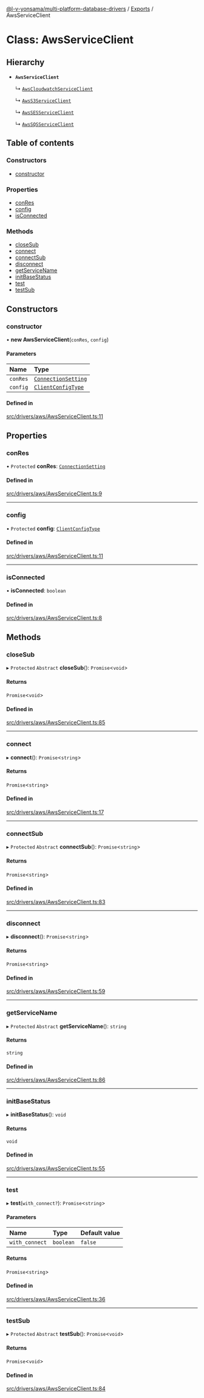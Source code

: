 [@l-v-yonsama/multi-platform-database-drivers](../README.md) / [Exports](../modules.md) / AwsServiceClient

# Class: AwsServiceClient

## Hierarchy

- **`AwsServiceClient`**

  ↳ [`AwsCloudwatchServiceClient`](AwsCloudwatchServiceClient.md)

  ↳ [`AwsS3ServiceClient`](AwsS3ServiceClient.md)

  ↳ [`AwsSESServiceClient`](AwsSESServiceClient.md)

  ↳ [`AwsSQSServiceClient`](AwsSQSServiceClient.md)

## Table of contents

### Constructors

- [constructor](AwsServiceClient.md#constructor)

### Properties

- [conRes](AwsServiceClient.md#conres)
- [config](AwsServiceClient.md#config)
- [isConnected](AwsServiceClient.md#isconnected)

### Methods

- [closeSub](AwsServiceClient.md#closesub)
- [connect](AwsServiceClient.md#connect)
- [connectSub](AwsServiceClient.md#connectsub)
- [disconnect](AwsServiceClient.md#disconnect)
- [getServiceName](AwsServiceClient.md#getservicename)
- [initBaseStatus](AwsServiceClient.md#initbasestatus)
- [test](AwsServiceClient.md#test)
- [testSub](AwsServiceClient.md#testsub)

## Constructors

### constructor

• **new AwsServiceClient**(`conRes`, `config`)

#### Parameters

| Name | Type |
| :------ | :------ |
| `conRes` | [`ConnectionSetting`](../modules.md#connectionsetting) |
| `config` | [`ClientConfigType`](../modules.md#clientconfigtype) |

#### Defined in

[src/drivers/aws/AwsServiceClient.ts:11](https://github.com/l-v-yonsama/db-drivers/blob/ac704c4/src/drivers/aws/AwsServiceClient.ts#L11)

## Properties

### conRes

• `Protected` **conRes**: [`ConnectionSetting`](../modules.md#connectionsetting)

#### Defined in

[src/drivers/aws/AwsServiceClient.ts:9](https://github.com/l-v-yonsama/db-drivers/blob/ac704c4/src/drivers/aws/AwsServiceClient.ts#L9)

___

### config

• `Protected` **config**: [`ClientConfigType`](../modules.md#clientconfigtype)

#### Defined in

[src/drivers/aws/AwsServiceClient.ts:11](https://github.com/l-v-yonsama/db-drivers/blob/ac704c4/src/drivers/aws/AwsServiceClient.ts#L11)

___

### isConnected

• **isConnected**: `boolean`

#### Defined in

[src/drivers/aws/AwsServiceClient.ts:8](https://github.com/l-v-yonsama/db-drivers/blob/ac704c4/src/drivers/aws/AwsServiceClient.ts#L8)

## Methods

### closeSub

▸ `Protected` `Abstract` **closeSub**(): `Promise`<`void`\>

#### Returns

`Promise`<`void`\>

#### Defined in

[src/drivers/aws/AwsServiceClient.ts:85](https://github.com/l-v-yonsama/db-drivers/blob/ac704c4/src/drivers/aws/AwsServiceClient.ts#L85)

___

### connect

▸ **connect**(): `Promise`<`string`\>

#### Returns

`Promise`<`string`\>

#### Defined in

[src/drivers/aws/AwsServiceClient.ts:17](https://github.com/l-v-yonsama/db-drivers/blob/ac704c4/src/drivers/aws/AwsServiceClient.ts#L17)

___

### connectSub

▸ `Protected` `Abstract` **connectSub**(): `Promise`<`string`\>

#### Returns

`Promise`<`string`\>

#### Defined in

[src/drivers/aws/AwsServiceClient.ts:83](https://github.com/l-v-yonsama/db-drivers/blob/ac704c4/src/drivers/aws/AwsServiceClient.ts#L83)

___

### disconnect

▸ **disconnect**(): `Promise`<`string`\>

#### Returns

`Promise`<`string`\>

#### Defined in

[src/drivers/aws/AwsServiceClient.ts:59](https://github.com/l-v-yonsama/db-drivers/blob/ac704c4/src/drivers/aws/AwsServiceClient.ts#L59)

___

### getServiceName

▸ `Protected` `Abstract` **getServiceName**(): `string`

#### Returns

`string`

#### Defined in

[src/drivers/aws/AwsServiceClient.ts:86](https://github.com/l-v-yonsama/db-drivers/blob/ac704c4/src/drivers/aws/AwsServiceClient.ts#L86)

___

### initBaseStatus

▸ **initBaseStatus**(): `void`

#### Returns

`void`

#### Defined in

[src/drivers/aws/AwsServiceClient.ts:55](https://github.com/l-v-yonsama/db-drivers/blob/ac704c4/src/drivers/aws/AwsServiceClient.ts#L55)

___

### test

▸ **test**(`with_connect?`): `Promise`<`string`\>

#### Parameters

| Name | Type | Default value |
| :------ | :------ | :------ |
| `with_connect` | `boolean` | `false` |

#### Returns

`Promise`<`string`\>

#### Defined in

[src/drivers/aws/AwsServiceClient.ts:36](https://github.com/l-v-yonsama/db-drivers/blob/ac704c4/src/drivers/aws/AwsServiceClient.ts#L36)

___

### testSub

▸ `Protected` `Abstract` **testSub**(): `Promise`<`void`\>

#### Returns

`Promise`<`void`\>

#### Defined in

[src/drivers/aws/AwsServiceClient.ts:84](https://github.com/l-v-yonsama/db-drivers/blob/ac704c4/src/drivers/aws/AwsServiceClient.ts#L84)
